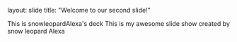layout: slide
title: "Welcome to our second slide!"

This is snowleopardAlexa's deck
This is my awesome slide show
created by snow leopard Alexa

